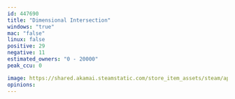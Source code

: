 ```yaml
---
id: 447690
title: "Dimensional Intersection"
windows: "true"
mac: "false"
linux: false
positive: 29
negative: 11
estimated_owners: "0 - 20000"
peak_ccu: 0

image: https://shared.akamai.steamstatic.com/store_item_assets/steam/apps/447690/header.jpg?t=1478200234
opinions:
---
```

